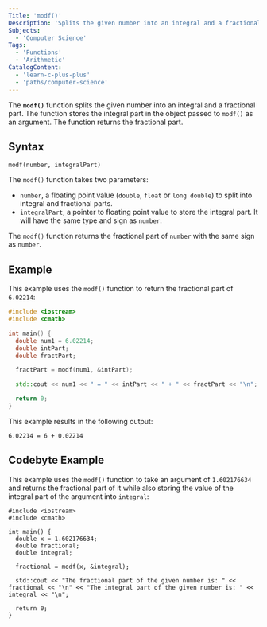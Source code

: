 ```yaml
---
Title: 'modf()'
Description: 'Splits the given number into an integral and a fractional part.'
Subjects:
  - 'Computer Science'
Tags:
  - 'Functions'
  - 'Arithmetic'
CatalogContent:
  - 'learn-c-plus-plus'
  - 'paths/computer-science'
---
```


The **`modf()`** function splits the given number into an integral and a fractional part. The function stores the integral part in the object passed to `modf()` as an argument. The function returns the fractional part.

## Syntax

```pseudo
modf(number, integralPart)
```

The `modf()` function takes two parameters:

- `number`, a floating point value (`double`, `float` or `long double`) to split into integral and fractional parts.
- `integralPart`, a pointer to floating point value to store the integral part. It will have the same type and sign as `number`.

The `modf()` function returns the fractional part of `number` with the same sign as `number`.

## Example

This example uses the `modf()` function to return the fractional part of `6.02214`:

```cpp
#include <iostream>
#include <cmath>

int main() {
  double num1 = 6.02214;
  double intPart;
  double fractPart;

  fractPart = modf(num1, &intPart);

  std::cout << num1 << " = " << intPart << " + " << fractPart << "\n";

  return 0;
}
```

This example results in the following output:

```shell
6.02214 = 6 + 0.02214
```

## Codebyte Example

This example uses the `modf()` function to take an argument of `1.602176634` and returns the fractional part of it while also storing the value of the integral part of the argument into `integral`:

```codebyte/cpp
#include <iostream>
#include <cmath>

int main() {
  double x = 1.602176634;
  double fractional;
  double integral;

  fractional = modf(x, &integral);
  
  std::cout << "The fractional part of the given number is: " << fractional << "\n" << "The integral part of the given number is: " << integral << "\n";

  return 0;
}
```
